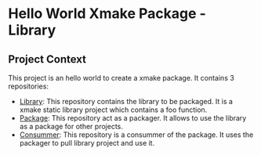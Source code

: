 # Hello World Xmake Package - Library

## Project Context

This project is an hello world to create a xmake package. It contains 3 repositories:
- [Library](https://github.com/Miou-zora/HelloWorldXmakePackage-Lib): This repository contains the library to be packaged. It is a xmake static library project which contains a foo function.
- [Package](https://github.com/Miou-zora/HelloWorldXmakePackage-Package): This repository act as a packager. It allows to use the library as a package for other projects.
- [Consummer](https://github.com/Miou-zora/HelloWorldXmakePackage-Consummer): This repository is a consummer of the package. It uses the packager to pull library project and use it. 
